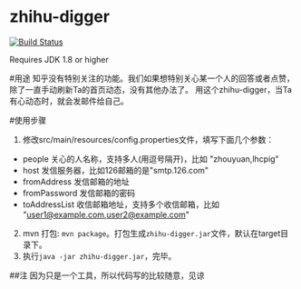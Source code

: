 # zhihu-digger

[![Build Status](https://travis-ci.org/lhcpig/zhihu-digger.svg?branch=master)](https://travis-ci.org/lhcpig/zhihu-digger)

Requires JDK 1.8 or higher


#用途
知乎没有特别关注的功能。我们如果想特别关心某一个人的回答或者点赞，除了一直手动刷新Ta的首页动态，没有其他办法了。
用这个zhihu-digger，当Ta有心动态时，就会发邮件给自己。

#使用步骤
1. 修改src/main/resources/config.properties文件，填写下面几个参数：
  + people 关心的人名称，支持多人(用逗号隔开)，比如 "zhouyuan,lhcpig"
  + host 发信服务器，比如126邮箱的是"smtp.126.com"
  + fromAddress 发信邮箱的地址
  + fromPassword 发信邮箱的密码
  + toAddressList 收信邮箱地址，支持多个收信邮箱，比如 "user1@example.com,user2@example.com"
2. mvn 打包: `mvn package`。打包生成`zhihu-digger.jar`文件，默认在target目录下。
3. 执行`java -jar zhihu-digger.jar`，完毕。

##注
因为只是一个工具，所以代码写的比较随意，见谅


